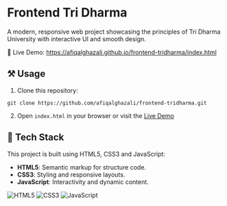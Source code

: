 # Frontend Tri Dharma

A modern, responsive web project showcasing the principles of Tri Dharma University with interactive UI and smooth design.

🔗 Live Demo: https://afiqalghazali.github.io/frontend-tridharma/index.html
## ⚒️ Usage

1. Clone this repository:
```
git clone https://github.com/afiqalghazali/frontend-tridharma.git
```
2. Open `index.html` in your browser or visit the [Live Demo](https://afiqalghazali.github.io/frontend-tridharma/)

## 🤖 Tech Stack

This project is built using HTML5, CSS3 and JavaScript:

- **HTML5**: Semantic markup for structure code.
- **CSS3**: Styling and responsive layouts.
- **JavaScript**: Interactivity and dynamic content.

![HTML5](https://img.shields.io/badge/html5-%23E34F26.svg?style=for-the-badge&logo=html5&logoColor=white) ![CSS3](https://img.shields.io/badge/css3-%231572B6.svg?style=for-the-badge&logo=css3&logoColor=white) ![JavaScript](https://img.shields.io/badge/javascript-%23323330.svg?style=for-the-badge&logo=javascript&logoColor=%23F7DF1E)


